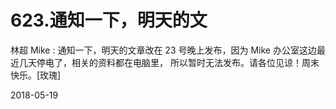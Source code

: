 # 623.通知一下，明天的文

林超 Mike : 通知一下，明天的文章改在 23 号晚上发布，因为 Mike 办公室这边最近几天停电了，相关的资料都在电脑里， 所以暂时无法发布。请各位见谅！周末快乐。[玫瑰]

2018-05-19